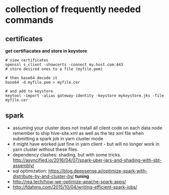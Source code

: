 # collection of frequently needed commands
## certificates
**get certifiacates and store in keystore**
```
# view certificates
openssl s_client -showcerts -connect my.host.com:443
# store desired ones to a file (myfile.pem)

# then base64 decode it
base64 -d myfile.pem > myfile.cer

# and add to keystore
keytool -import -alias gateway-identity -keystore mykeystore.jks -file myfile.cer
```


## spark
- assuming your cluster does not install all client code on each data node remember to ship hive-site.xml as well as the tez xml file when submitting a spark job in yarn cluster mode
- it might have worked just fine in yarn client - but will no longer work in yarn cluster without these files.
- dependency clashes: shading, but with some tricks. http://asyncified.io/2016/04/07/spark-uber-jars-and-shading-with-sbt-assembly/
- sql optimization: https://blog.deepsense.ai/optimize-spark-with-distribute-by-and-cluster-by/
**tuning**
- http://rea.tech/how-we-optimize-apache-spark-apps/
- http://fdahms.com/2015/10/04/writing-efficient-spark-jobs/

